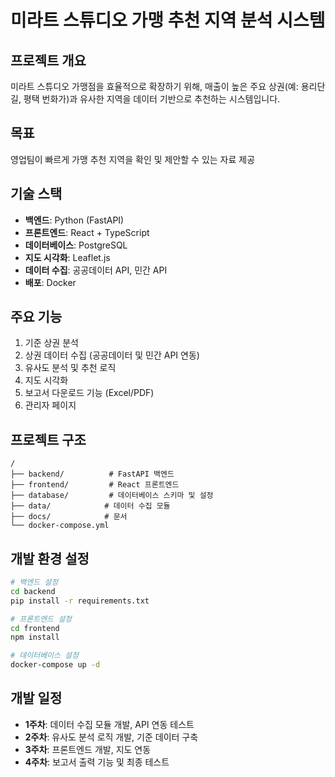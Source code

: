 # 미라트 스튜디오 가맹 추천 지역 분석 시스템

## 프로젝트 개요
미라트 스튜디오 가맹점을 효율적으로 확장하기 위해, 매출이 높은 주요 상권(예: 용리단길, 평택 번화가)과 유사한 지역을 데이터 기반으로 추천하는 시스템입니다.

## 목표
영업팀이 빠르게 가맹 추천 지역을 확인 및 제안할 수 있는 자료 제공

## 기술 스택
- **백엔드**: Python (FastAPI)
- **프론트엔드**: React + TypeScript
- **데이터베이스**: PostgreSQL
- **지도 시각화**: Leaflet.js
- **데이터 수집**: 공공데이터 API, 민간 API
- **배포**: Docker

## 주요 기능
1. 기준 상권 분석
2. 상권 데이터 수집 (공공데이터 및 민간 API 연동)
3. 유사도 분석 및 추천 로직
4. 지도 시각화
5. 보고서 다운로드 기능 (Excel/PDF)
6. 관리자 페이지

## 프로젝트 구조
```
/
├── backend/          # FastAPI 백엔드
├── frontend/         # React 프론트엔드
├── database/         # 데이터베이스 스키마 및 설정
├── data/            # 데이터 수집 모듈
├── docs/            # 문서
└── docker-compose.yml
```

## 개발 환경 설정
```bash
# 백엔드 설정
cd backend
pip install -r requirements.txt

# 프론트엔드 설정
cd frontend
npm install

# 데이터베이스 설정
docker-compose up -d
```

## 개발 일정
- **1주차**: 데이터 수집 모듈 개발, API 연동 테스트
- **2주차**: 유사도 분석 로직 개발, 기준 데이터 구축
- **3주차**: 프론트엔드 개발, 지도 연동
- **4주차**: 보고서 출력 기능 및 최종 테스트
